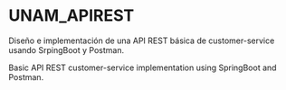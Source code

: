   # UNAM_APIREST 
  Diseño e implementación de una API REST básica de customer-service usando SrpingBoot y Postman. 

  Basic API REST customer-service implementation using SpringBoot and Postman. 

  
